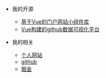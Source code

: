 * 我的开源
  * [基于Vue的门户网站小组件库](https://github.com/HongqingCao/vue-portal-webUI)
  * [Vue构建的github数据可视化平台](https://github.com/HongqingCao/GitDataV)

* 我的相关
  * [个人网站](http://www.codercao.top/)
  * [github](https://github.com/HongqingCao)
  * [掘金](https://juejin.im/user/57b94b608ac2470062e21b20)
  


